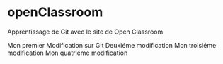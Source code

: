 # openClassroom

Apprentissage de Git avec le site de Open Classroom

Mon premier Modification sur Git
Deuxiéme modification
Mon troisiéme modification
Mon quatriéme modification
